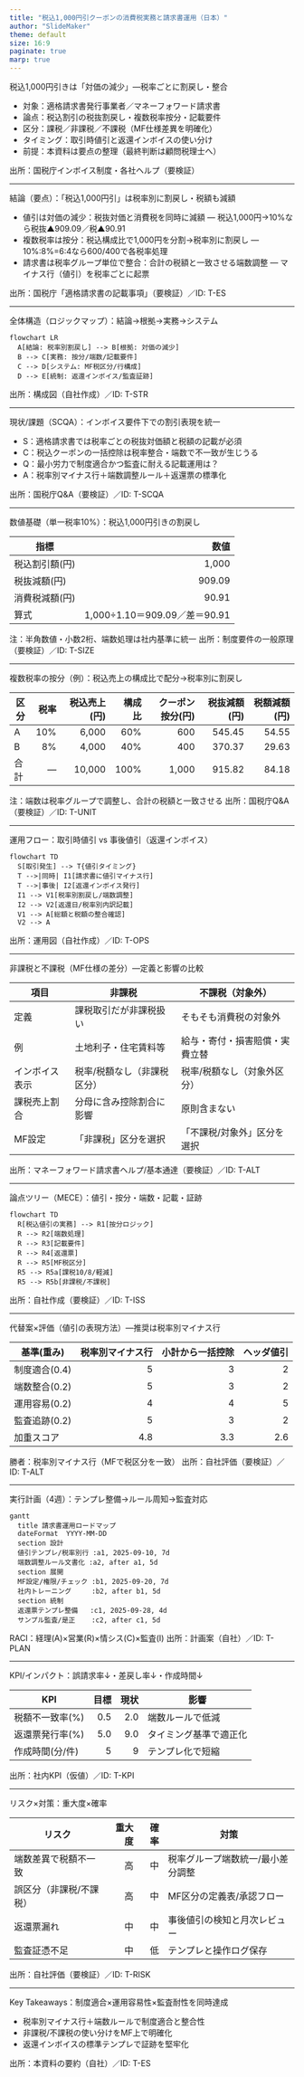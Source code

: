 ```yaml
---
title: "税込1,000円引クーポンの消費税実務と請求書運用（日本）"
author: "SlideMaker"
theme: default
size: 16:9
paginate: true
marp: true
---
```


<!-- ID: COVER -->
税込1,000円引きは「対価の減少」—税率ごとに割戻し・整合

- 対象：適格請求書発行事業者／マネーフォワード請求書
- 論点：税込割引の税抜割戻し・複数税率按分・記載要件
- 区分：課税／非課税／不課税（MF仕様差異を明確化）
- タイミング：取引時値引と返還インボイスの使い分け
- 前提：本資料は要点の整理（最終判断は顧問税理士へ）

出所：国税庁インボイス制度・各社ヘルプ（要検証）

---
<!-- ID: T-ES -->
結論（要点）：「税込1,000円引」は税率別に割戻し・税額も減額

- 値引は対価の減少：税抜対価と消費税を同時に減額
  — 税込1,000円→10%なら税抜▲909.09／税▲90.91
- 複数税率は按分：税込構成比で1,000円を分割→税率別に割戻し
  — 10%:8%=6:4なら600/400で各税率処理
- 請求書は税率グループ単位で整合：合計の税額と一致させる端数調整
  — マイナス行（値引）を税率ごとに起票

出所：国税庁「適格請求書の記載事項」（要検証）／ID: T-ES

---
<!-- ID: T-STR -->
全体構造（ロジックマップ）：結論→根拠→実務→システム

```mermaid
flowchart LR
  A[結論: 税率別割戻し] --> B[根拠: 対価の減少]
  B --> C[実務: 按分/端数/記載要件]
  C --> D[システム: MF税区分/行構成]
  D --> E[統制: 返還インボイス/監査証跡]
```

出所：構成図（自社作成）／ID: T-STR

---
<!-- ID: T-SCQA -->
現状/課題（SCQA）：インボイス要件下での割引表現を統一

- S：適格請求書では税率ごとの税抜対価額と税額の記載が必須
- C：税込クーポンの一括控除は税率整合・端数で不一致が生じうる
- Q：最小労力で制度適合かつ監査に耐える記載運用は？
- A：税率別マイナス行＋端数調整ルール＋返還票の標準化

出所：国税庁Q&A（要検証）／ID: T-SCQA

---
<!-- ID: T-SIZE -->
数値基礎（単一税率10%）：税込1,000円引きの割戻し

| 指標 | 数値 |
|---|---:|
| 税込割引額(円) | 1,000 |
| 税抜減額(円) | 909.09 |
| 消費税減額(円) | 90.91 |
| 算式 | 1,000÷1.10＝909.09／差＝90.91 |

注：半角数値・小数2桁、端数処理は社内基準に統一
出所：制度要件の一般原理（要検証）／ID: T-SIZE

---
<!-- ID: T-UNIT -->
複数税率の按分（例）：税込売上の構成比で配分→税率別に割戻し

| 区分 | 税率 | 税込売上(円) | 構成比 | クーポン按分(円) | 税抜減額(円) | 税額減額(円) |
|---|---:|---:|---:|---:|---:|---:|
| A | 10% | 6,000 | 60% | 600 | 545.45 | 54.55 |
| B | 8% | 4,000 | 40% | 400 | 370.37 | 29.63 |
| 合計 | — | 10,000 | 100% | 1,000 | 915.82 | 84.18 |

注：端数は税率グループで調整し、合計の税額と一致させる
出所：国税庁Q&A（要検証）／ID: T-UNIT

---
<!-- ID: T-OPS -->
運用フロー：取引時値引 vs 事後値引（返還インボイス）

```mermaid
flowchart TD
  S[取引発生] --> T{値引タイミング}
  T -->|同時| I1[請求書に値引マイナス行]
  T -->|事後| I2[返還インボイス発行]
  I1 --> V1[税率別割戻し/端数調整]
  I2 --> V2[返還日/税率別内訳記載]
  V1 --> A[総額と税額の整合確認]
  V2 --> A
```

出所：運用図（自社作成）／ID: T-OPS

---
<!-- ID: COMPARE -->
非課税と不課税（MF仕様の差分）—定義と影響の比較

| 項目 | 非課税 | 不課税（対象外） |
|---|---|---|
| 定義 | 課税取引だが非課税扱い | そもそも消費税の対象外 |
| 例 | 土地利子・住宅賃料等 | 給与・寄付・損害賠償・実費立替 |
| インボイス表示 | 税率/税額なし（非課税区分） | 税率/税額なし（対象外区分） |
| 課税売上割合 | 分母に含み控除割合に影響 | 原則含まない |
| MF設定 | 「非課税」区分を選択 | 「不課税/対象外」区分を選択 |

出所：マネーフォワード請求書ヘルプ/基本通達（要検証）／ID: T-ALT

---
<!-- ID: T-ISS -->
論点ツリー（MECE）：値引・按分・端数・記載・証跡

```mermaid
flowchart TD
  R[税込値引の実務] --> R1[按分ロジック]
  R --> R2[端数処理]
  R --> R3[記載要件]
  R --> R4[返還票]
  R --> R5[MF税区分]
  R5 --> R5a[課税10/8/軽減]
  R5 --> R5b[非課税/不課税]
```

出所：自社作成（要検証）／ID: T-ISS

---
<!-- ID: T-ALT -->
代替案×評価（値引の表現方法）—推奨は税率別マイナス行

| 基準(重み) | 税率別マイナス行 | 小計から一括控除 | ヘッダ値引 |
|---|---:|---:|---:|
| 制度適合(0.4) | 5 | 3 | 2 |
| 端数整合(0.2) | 5 | 3 | 2 |
| 運用容易(0.2) | 4 | 4 | 5 |
| 監査追跡(0.2) | 5 | 3 | 2 |
| 加重スコア | 4.8 | 3.3 | 2.6 |

勝者：税率別マイナス行（MFで税区分を一致）
出所：自社評価（要検証）／ID: T-ALT

---
<!-- ID: T-PLAN -->
実行計画（4週）：テンプレ整備→ルール周知→監査対応

```mermaid
gantt
  title 請求書運用ロードマップ
  dateFormat  YYYY-MM-DD
  section 設計
  値引テンプレ/税率別行 :a1, 2025-09-10, 7d
  端数調整ルール文書化 :a2, after a1, 5d
  section 展開
  MF設定/権限/チェック :b1, 2025-09-20, 7d
  社内トレーニング     :b2, after b1, 5d
  section 統制
  返還票テンプレ整備   :c1, 2025-09-28, 4d
  サンプル監査/是正    :c2, after c1, 5d
```

RACI：経理(A)×営業(R)×情シス(C)×監査(I)
出所：計画案（自社）／ID: T-PLAN

---
<!-- ID: T-KPI -->
KPI/インパクト：誤請求率↓・差戻し率↓・作成時間↓

| KPI | 目標 | 現状 | 影響 |
|---|---:|---:|---|
| 税額不一致率(%) | 0.5 | 2.0 | 端数ルールで低減 |
| 返還票発行率(%) | 5.0 | 9.0 | タイミング基準で適正化 |
| 作成時間(分/件) | 5 | 9 | テンプレ化で短縮 |

出所：社内KPI（仮値）／ID: T-KPI

---
<!-- ID: T-RISK -->
リスク×対策：重大度×確率

| リスク | 重大度 | 確率 | 対策 |
|---|---:|---:|---|
| 端数差異で税額不一致 | 高 | 中 | 税率グループ端数統一/最小差分調整 |
| 誤区分（非課税/不課税） | 高 | 中 | MF区分の定義表/承認フロー |
| 返還票漏れ | 中 | 中 | 事後値引の検知と月次レビュー |
| 監査証憑不足 | 中 | 低 | テンプレと操作ログ保存 |

出所：自社評価（要検証）／ID: T-RISK

---
<!-- ID: TAKEAWAYS -->
Key Takeaways：制度適合×運用容易性×監査耐性を同時達成

- 税率別マイナス行＋端数ルールで制度適合と整合性
- 非課税/不課税の使い分けをMF上で明確化
- 返還インボイスの標準テンプレで証跡を堅牢化

出所：本資料の要約（自社）／ID: T-ES

